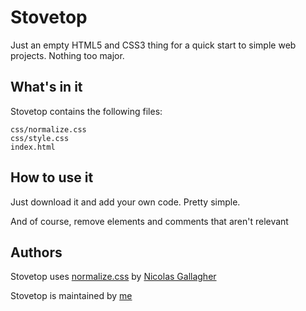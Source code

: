 Stovetop
========

Just an empty HTML5 and CSS3 thing for a quick start to simple web projects. Nothing too major.


## What's in it

Stovetop contains the following files:

```
css/normalize.css
css/style.css
index.html
```


## How to use it

Just download it and add your own code. Pretty simple.

And of course, remove elements and comments that aren't relevant


## Authors

Stovetop uses [normalize.css](https://github.com/necolas/normalize.css) by [Nicolas Gallagher](https://github.com/necolas)

Stovetop is maintained by [me](https://github.com/South-Paw)

